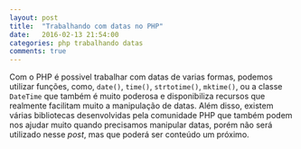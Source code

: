 ```yaml
---
layout: post
title:  "Trabalhando com datas no PHP"
date:   2016-02-13 21:54:00
categories: php trabalhando datas
comments: true
---
```

Com o PHP é possivel trabalhar com datas de varias formas, podemos utilizar funções, como, `date()`, `time()`, `strtotime()`, `mktime()`, ou a classe `DateTime` que também é muito poderosa e disponibiliza recursos que realmente facilitam muito
a manipulação de datas. Além disso, existem várias bibliotecas desenvolvidas pela comunidade PHP que também podem nos ajudar muito quando precisamos manipular datas, porém não será utilizado nesse *post*, mas que poderá ser conteúdo um próximo.
